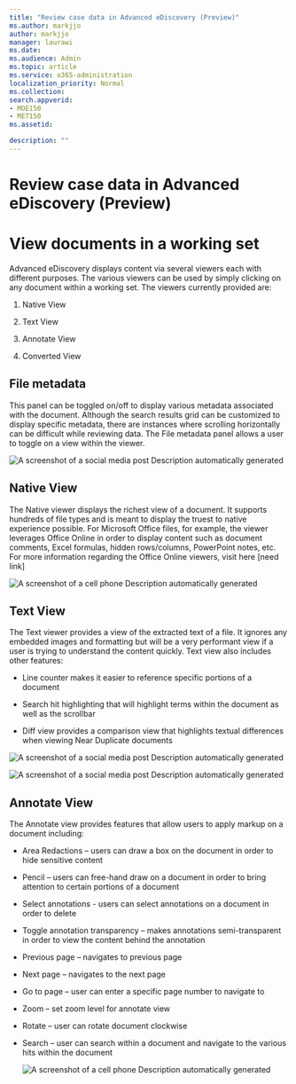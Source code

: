 ```yaml
---
title: "Review case data in Advanced eDiscovery (Preview)"
ms.author: markjjo
author: markjjo
manager: laurawi
ms.date: 
ms.audience: Admin
ms.topic: article
ms.service: o365-administration
localization_priority: Normal
ms.collection: 
search.appverid: 
- MOE150
- MET150
ms.assetid: 

description: ""
---
```


# Review case data in Advanced eDiscovery (Preview)

# View documents in a working set

Advanced eDiscovery displays content via several viewers each with different purposes. The various viewers can be used by simply clicking on any document within a working set. The viewers currently provided are:

1.  Native View

2.  Text View

3.  Annotate View

4.  Converted View

## 

## File metadata

This panel can be toggled on/off to display various metadata associated with the document. Although the search results grid can be customized to display specific metadata, there are instances where scrolling horizontally can be difficult while reviewing data. The File metadata panel allows a user to toggle on a view within the viewer.

![A screenshot of a social media post
Description automatically generated](../media/Reviewimage1.png)

## Native View

The Native viewer displays the richest view of a document. It supports hundreds of file types and is meant to display the truest to native experience possible. For Microsoft Office files, for example, the viewer leverages Office Online in order to display content such as document comments, Excel formulas, hidden rows/columns, PowerPoint notes, etc. For more information regarding the Office Online viewers, visit here \[need link\]

![A screenshot of a cell phone
Description automatically generated](../media/Reviewimage2.png)



## Text View

The Text viewer provides a view of the extracted text of a file. It ignores any embedded images and formatting but will be a very performant view if a user is trying to understand the content quickly. Text view also includes other features:

  - Line counter makes it easier to reference specific portions of a document

  - Search hit highlighting that will highlight terms within the document as well as the scrollbar

  - Diff view provides a comparison view that highlights textual differences when viewing Near Duplicate documents

![A screenshot of a social media post
Description automatically generated](../media/Reviewimage3.png)

![A screenshot of a social media post
Description automatically generated](../media/Reviewimage4.png)

## Annotate View

The Annotate view provides features that allow users to apply markup on a document including:

  - Area Redactions – users can draw a box on the document in order to hide sensitive content

  - Pencil – users can free-hand draw on a document in order to bring attention to certain portions of a document

  - Select annotations - users can select annotations on a document in order to delete

  - Toggle annotation transparency – makes annotations semi-transparent in order to view the content behind the annotation

  - Previous page – navigates to previous page

  - Next page – navigates to the next page

  - Go to page – user can enter a specific page number to navigate to

  - Zoom – set zoom level for annotate view

  - Rotate – user can rotate document clockwise

  - Search – user can search within a document and navigate to the various hits within the document
    
    ![A screenshot of a cell phone
    Description automatically generated](../media/Reviewimage5.png)
